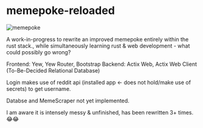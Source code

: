 # memepoke-reloaded

![memepoke](https://user-images.githubusercontent.com/44177991/131680828-98f56654-b71b-45be-9604-ee652f320858.png)

A work-in-progress to rewrite an improved memepoke entirely within the rust stack., while simultaneously learning rust & web development - what could possibly go wrong?

Frontend: Yew, Yew Router, Bootstrap
Backend: Actix Web, Actix Web Client (To-Be-Decided Relational Database)

Login makes use of reddit api (installed app <- does not hold/make use of secrets) to get username.

Databse and MemeScraper not yet implemented.

I am aware it is intensely messy & unfinished, has been rewritten 3+ times. 😂😂
